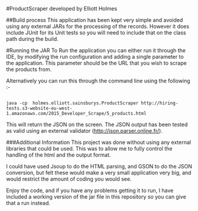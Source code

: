 #ProductScraper developed by Elliott Holmes

##Build process
This application has been kept very simple and avoided using any external JARs for the processing of the records. 
However it does include JUnit for its Unit tests so you will need to include that on the class path during the build.

#Running the JAR
To Run the application you can either run it through the IDE, by modifying the run configuration and adding a single parameter to the application. This parameter should be the URL that you wish to scrape the products from. 

Alternatively you can run this through the command line using the following :-

<code>
java -cp <path/to/jar> holmes.elliott.sainsburys.ProductScraper http://hiring-tests.s3-website-eu-west-1.amazonaws.com/2015_Developer_Scrape/5_products.html
</code>

This will return the JSON on the screen. The JSON output has been tested as valid using an external validator (http://json.parser.online.fr/).

###Additional Information
This project was done without using any external libraries that could be used. This was to allow me to fully control the handling of the html and the output format. 

I could have used Jsoup to do the HTML parsing, and GSON to do the JSON conversion, but felt these would make a very small application very big, and would restrict the amount of coding you would see. 

Enjoy the code, and if you have any problems getting it to run, I have included a working version of the jar file in this repository so you can give that a run instead.
